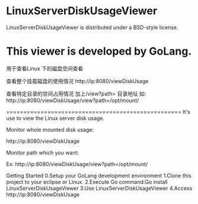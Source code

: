 LinuxServerDiskUsageViewer
==========================

LinuxServerDiskUsageViewer is distributed under a BSD-style license.

This viewer is developed by GoLang.
===================================================
用于查看Linux 下的磁盘空间查看

查看整个挂载磁盘的使用情况
http://ip:8080/viewDiskUsage

查看特定目录的空间占用情况
加上/view?path= 目录地址
如:
http://ip:8080/viewDiskUsage/view?path=/opt/mount/

===================================================
It's use to view the Linux server disk usage.

Monitor whole mounted disk usage:

http://ip:8080/viewDiskUsage

Monitor path which you want:

Ex:
http://ip:8080/viewDiskUsage/view?path=/opt/mount/

Getting Started
0.Setup your GoLang development environment
1.Clone this project to your eclipse or Linux.
2.Execute Go command:Go install LinuxServerDiskUsageViewer
3.Use LinuxServerDiskUsageViewer 
4.Access http://ip:8080/viewDiskUsage
